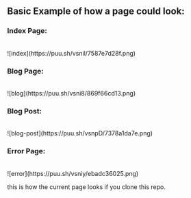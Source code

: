 ## Basic Example of how a page could look:

### Index Page:
<br>
![index](https://puu.sh/vsnil/7587e7d28f.png)

### Blog Page:
<br>
![blog](https://puu.sh/vsni8/869f66cd13.png)

### Blog Post:
<br>
![blog-post](https://puu.sh/vsnpD/7378a1da7e.png)

### Error Page:
<br>
![error](https://puu.sh/vsniy/ebadc36025.png)


this is how the current page looks if you clone this repo.
